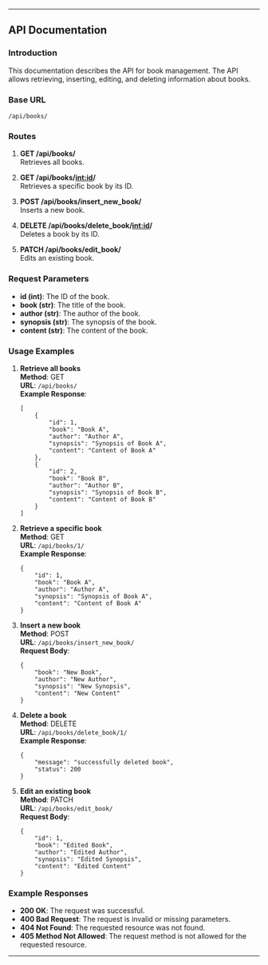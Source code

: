 ---

## API Documentation

### Introduction
This documentation describes the API for book management. The API allows retrieving, inserting, editing, and deleting information about books.

### Base URL
`/api/books/`

### Routes
1. **GET /api/books/**  
   Retrieves all books.
   
2. **GET /api/books/<int:id>/**  
   Retrieves a specific book by its ID.
   
3. **POST /api/books/insert_new_book/**  
   Inserts a new book.
   
4. **DELETE /api/books/delete_book/<int:id>/**  
   Deletes a book by its ID.
   
5. **PATCH /api/books/edit_book/**  
   Edits an existing book.

### Request Parameters
- **id (int)**: The ID of the book.
- **book (str)**: The title of the book.
- **author (str)**: The author of the book.
- **synopsis (str)**: The synopsis of the book.
- **content (str)**: The content of the book.

### Usage Examples
1. **Retrieve all books**  
   **Method**: GET  
   **URL**: `/api/books/`  
   **Example Response**:  
   ```
   [
       {
           "id": 1,
           "book": "Book A",
           "author": "Author A",
           "synopsis": "Synopsis of Book A",
           "content": "Content of Book A"
       },
       {
           "id": 2,
           "book": "Book B",
           "author": "Author B",
           "synopsis": "Synopsis of Book B",
           "content": "Content of Book B"
       }
   ]
   ```

2. **Retrieve a specific book**  
   **Method**: GET  
   **URL**: `/api/books/1/`  
   **Example Response**:  
   ```
   {
       "id": 1,
       "book": "Book A",
       "author": "Author A",
       "synopsis": "Synopsis of Book A",
       "content": "Content of Book A"
   }
   ```

3. **Insert a new book**  
   **Method**: POST  
   **URL**: `/api/books/insert_new_book/`  
   **Request Body**:  
   ```
   {
       "book": "New Book",
       "author": "New Author",
       "synopsis": "New Synopsis",
       "content": "New Content"
   }
   ```

4. **Delete a book**  
   **Method**: DELETE  
   **URL**: `/api/books/delete_book/1/`  
   **Example Response**:  
   ```
   {
       "message": "successfully deleted book",
       "status": 200
   }
   ```

5. **Edit an existing book**  
   **Method**: PATCH  
   **URL**: `/api/books/edit_book/`  
   **Request Body**:  
   ```
   {
       "id": 1,
       "book": "Edited Book",
       "author": "Edited Author",
       "synopsis": "Edited Synopsis",
       "content": "Edited Content"
   }
   ```

### Example Responses
- **200 OK**: The request was successful.
- **400 Bad Request**: The request is invalid or missing parameters.
- **404 Not Found**: The requested resource was not found.
- **405 Method Not Allowed**: The request method is not allowed for the requested resource.

---